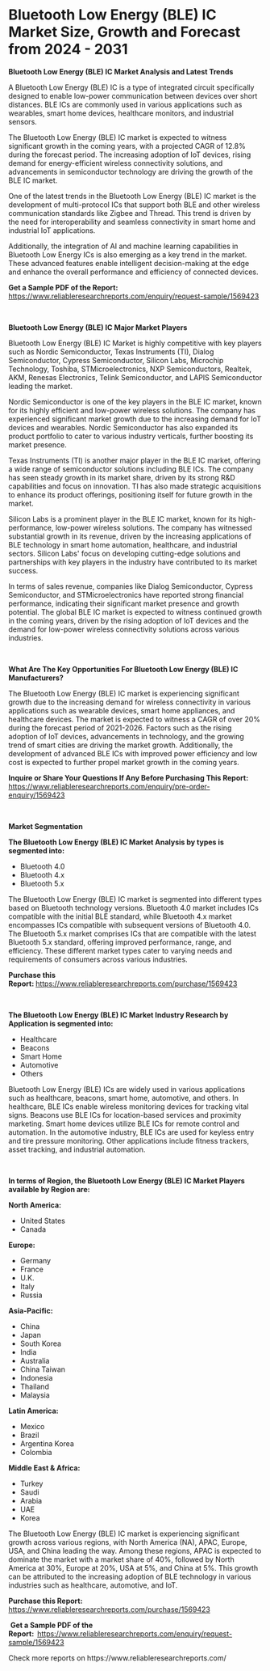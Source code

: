 <p><h1>Bluetooth Low Energy (BLE) IC Market Size, Growth and Forecast from 2024 - 2031</h1></p><p><strong>Bluetooth Low Energy (BLE) IC Market Analysis and Latest Trends</strong></p>
<p><p>A Bluetooth Low Energy (BLE) IC is a type of integrated circuit specifically designed to enable low-power communication between devices over short distances. BLE ICs are commonly used in various applications such as wearables, smart home devices, healthcare monitors, and industrial sensors.</p><p>The Bluetooth Low Energy (BLE) IC market is expected to witness significant growth in the coming years, with a projected CAGR of 12.8% during the forecast period. The increasing adoption of IoT devices, rising demand for energy-efficient wireless connectivity solutions, and advancements in semiconductor technology are driving the growth of the BLE IC market.</p><p>One of the latest trends in the Bluetooth Low Energy (BLE) IC market is the development of multi-protocol ICs that support both BLE and other wireless communication standards like Zigbee and Thread. This trend is driven by the need for interoperability and seamless connectivity in smart home and industrial IoT applications.</p><p>Additionally, the integration of AI and machine learning capabilities in Bluetooth Low Energy ICs is also emerging as a key trend in the market. These advanced features enable intelligent decision-making at the edge and enhance the overall performance and efficiency of connected devices.</p></p>
<p><strong>Get a Sample PDF of the Report:&nbsp;</strong> <a href="https://www.reliableresearchreports.com/enquiry/request-sample/1569423">https://www.reliableresearchreports.com/enquiry/request-sample/1569423</a></p>
<p>&nbsp;</p>
<p><strong>Bluetooth Low Energy (BLE) IC Major Market Players</strong></p>
<p><p>Bluetooth Low Energy (BLE) IC Market is highly competitive with key players such as Nordic Semiconductor, Texas Instruments (TI), Dialog Semiconductor, Cypress Semiconductor, Silicon Labs, Microchip Technology, Toshiba, STMicroelectronics, NXP Semiconductors, Realtek, AKM, Renesas Electronics, Telink Semiconductor, and LAPIS Semiconductor leading the market.</p><p>Nordic Semiconductor is one of the key players in the BLE IC market, known for its highly efficient and low-power wireless solutions. The company has experienced significant market growth due to the increasing demand for IoT devices and wearables. Nordic Semiconductor has also expanded its product portfolio to cater to various industry verticals, further boosting its market presence.</p><p>Texas Instruments (TI) is another major player in the BLE IC market, offering a wide range of semiconductor solutions including BLE ICs. The company has seen steady growth in its market share, driven by its strong R&D capabilities and focus on innovation. TI has also made strategic acquisitions to enhance its product offerings, positioning itself for future growth in the market.</p><p>Silicon Labs is a prominent player in the BLE IC market, known for its high-performance, low-power wireless solutions. The company has witnessed substantial growth in its revenue, driven by the increasing applications of BLE technology in smart home automation, healthcare, and industrial sectors. Silicon Labs' focus on developing cutting-edge solutions and partnerships with key players in the industry have contributed to its market success.</p><p>In terms of sales revenue, companies like Dialog Semiconductor, Cypress Semiconductor, and STMicroelectronics have reported strong financial performance, indicating their significant market presence and growth potential. The global BLE IC market is expected to witness continued growth in the coming years, driven by the rising adoption of IoT devices and the demand for low-power wireless connectivity solutions across various industries.</p></p>
<p>&nbsp;</p>
<p><strong>What Are The Key Opportunities For Bluetooth Low Energy (BLE) IC Manufacturers?</strong></p>
<p><p>The Bluetooth Low Energy (BLE) IC market is experiencing significant growth due to the increasing demand for wireless connectivity in various applications such as wearable devices, smart home appliances, and healthcare devices. The market is expected to witness a CAGR of over 20% during the forecast period of 2021-2026. Factors such as the rising adoption of IoT devices, advancements in technology, and the growing trend of smart cities are driving the market growth. Additionally, the development of advanced BLE ICs with improved power efficiency and low cost is expected to further propel market growth in the coming years.</p></p>
<p><strong>Inquire or Share Your Questions If Any Before Purchasing This Report:</strong> <a href="https://www.reliableresearchreports.com/enquiry/pre-order-enquiry/1569423">https://www.reliableresearchreports.com/enquiry/pre-order-enquiry/1569423</a></p>
<p>&nbsp;</p>
<p><strong>Market Segmentation</strong></p>
<p><strong>The Bluetooth Low Energy (BLE) IC Market Analysis by types is segmented into:</strong></p>
<p><ul><li>Bluetooth 4.0</li><li>Bluetooth 4.x</li><li>Bluetooth 5.x</li></ul></p>
<p><p>The Bluetooth Low Energy (BLE) IC market is segmented into different types based on Bluetooth technology versions. Bluetooth 4.0 market includes ICs compatible with the initial BLE standard, while Bluetooth 4.x market encompasses ICs compatible with subsequent versions of Bluetooth 4.0. The Bluetooth 5.x market comprises ICs that are compatible with the latest Bluetooth 5.x standard, offering improved performance, range, and efficiency. These different market types cater to varying needs and requirements of consumers across various industries.</p></p>
<p><strong>Purchase this Report:&nbsp;</strong><a href="https://www.reliableresearchreports.com/purchase/1569423">https://www.reliableresearchreports.com/purchase/1569423</a></p>
<p>&nbsp;</p>
<p><strong>The Bluetooth Low Energy (BLE) IC Market Industry Research by Application is segmented into:</strong></p>
<p><ul><li>Healthcare</li><li>Beacons</li><li>Smart Home</li><li>Automotive</li><li>Others</li></ul></p>
<p><p>Bluetooth Low Energy (BLE) ICs are widely used in various applications such as healthcare, beacons, smart home, automotive, and others. In healthcare, BLE ICs enable wireless monitoring devices for tracking vital signs. Beacons use BLE ICs for location-based services and proximity marketing. Smart home devices utilize BLE ICs for remote control and automation. In the automotive industry, BLE ICs are used for keyless entry and tire pressure monitoring. Other applications include fitness trackers, asset tracking, and industrial automation.</p></p>
<p>&nbsp;</p>
<p><strong>In terms of Region, the Bluetooth Low Energy (BLE) IC Market Players available by Region are:</strong></p>
<p>
    <p> <strong> North America: </strong>
        <ul>
            <li>United States</li>
            <li>Canada</li>
        </ul>
        </p> 
    <p> <strong> Europe: </strong>
        <ul>
            <li>Germany</li>
            <li>France</li>
            <li>U.K.</li>
            <li>Italy</li>
            <li>Russia</li>
        </ul>
        </p> 
    <p> <strong> Asia-Pacific: </strong>
        <ul>
            <li>China</li>
            <li>Japan</li>
            <li>South Korea</li>
            <li>India</li>
            <li>Australia</li>
            <li>China Taiwan</li>
            <li>Indonesia</li>
            <li>Thailand</li>
            <li>Malaysia</li>
        </ul>
        </p> 
    <p> <strong> Latin America: </strong>
        <ul>
            <li>Mexico</li>
            <li>Brazil</li>
            <li>Argentina Korea</li>
            <li>Colombia</li>
        </ul>
        </p> 
    <p> <strong> Middle East & Africa: </strong>
        <ul>
            <li>Turkey</li>
            <li>Saudi</li>
            <li>Arabia</li>
            <li>UAE</li>
            <li>Korea</li>
        </ul>
    </p>
    </p>
<p><p>The Bluetooth Low Energy (BLE) IC market is experiencing significant growth across various regions, with North America (NA), APAC, Europe, USA, and China leading the way. Among these regions, APAC is expected to dominate the market with a market share of 40%, followed by North America at 30%, Europe at 20%, USA at 5%, and China at 5%. This growth can be attributed to the increasing adoption of BLE technology in various industries such as healthcare, automotive, and IoT.</p></p>
<p><strong>Purchase this Report: </strong><a href="https://www.reliableresearchreports.com/purchase/1569423">https://www.reliableresearchreports.com/purchase/1569423</a></p>
<p>&nbsp;<strong>Get a Sample PDF of the Report:&nbsp;&nbsp;</strong><a href="https://www.reliableresearchreports.com/enquiry/request-sample/1569423">https://www.reliableresearchreports.com/enquiry/request-sample/1569423</a></p>
<p><strong></strong></p>
<p>Check more reports on https://www.reliableresearchreports.com/</p>